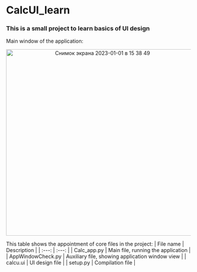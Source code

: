 # CalcUI_learn
### This is a small project to learn basics of UI design 

Main window of the application:
<p align = 'center'>
<img width="510" alt="Снимок экрана 2023-01-01 в 15 38 49" src="https://user-images.githubusercontent.com/103634666/210170928-12341289-ee93-4b18-92cb-add423fc6e79.png">
</p>

This table shows the appointment of core files in the project:
| File name  | Description |
| :---: | :---: |
| Calc_app.py  | Main file, running the application  |
| AppWindowCheck.py  |  Auxiliary file, showing application window view   |
| calcu.ui | UI design file |
| setup.py | Compilation file |

